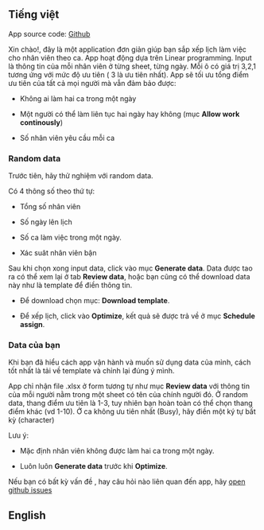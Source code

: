 
## Tiếng việt

App source code:
[Github](https://github.com/vohai611/shiny-schedule-assign)

Xin chào!, đây là một application đơn giản giúp bạn sắp xếp lịch làm
việc cho nhân viên theo ca. App hoạt động dựa trên Linear programming.
Input là thông tin của mỗi nhân viên ở từng sheet, từng ngày. Mỗi ô có
giá trị 3,2,1 tương ứng với mức độ ưu tiên ( 3 là ưu tiên nhất). App sẽ
tối ưu tổng điểm ưu tiên của tất cả mọi người mà vẫn đảm bảo được:

-   Không ai làm hai ca trong một ngày

-   Một người có thể làm liên tục hai ngày hay không (mục **Allow work
    continously**)

-   Số nhân viên yêu cầu mỗi ca

### Random data

Trước tiên, hãy thử nghiệm với random data.

Có 4 thông số theo thứ tự:

-   Tổng số nhân viên

-   Số ngày lên lịch

-   Số ca làm việc trong một ngày.

-   Xác suât nhân viên bận

Sau khi chọn xong input data, click vào mục **Generate data**. Data được
tao ra có thể xem lại ở tab **Review data**, hoặc bạn cũng có thể
download data này như là template để điền thông tin.

-   Để download chọn mục: **Download template**.

-   Để xếp lịch, click vào **Optimize**, kết quả sẽ được trả về ở mục
    **Schedule assign**.

### Data của bạn

Khi bạn đã hiểu cách app vận hành và muốn sử dụng data của mình, cách
tốt nhất là tải về template và chỉnh lại đúng ý mình.

App chỉ nhận file .xlsx ở form tương tự như mục **Review data** với
thông tin của mỗi người nằm trong một sheet có tên của chính người đó. Ở
random data, thang điểm ưu tiên là 1-3, tuy nhiên bạn hoàn toàn có thể
chọn thang điểm khác (vd 1-10). Ở ca không ưu tiên nhất (Busy), hãy điền
một ký tự bất kỳ (character)

Lưu ý:

-   Mặc định nhân viên không được làm hai ca trong một ngày.

-   Luôn luôn **Generate data** trước khi **Optimize**.

Nếu bạn có bất kỳ vấn đề , hay câu hỏi nào liên quan đến app, hãy [open
github issues](https://github.com/vohai611/shiny-schedule-assign/issues)

## English
